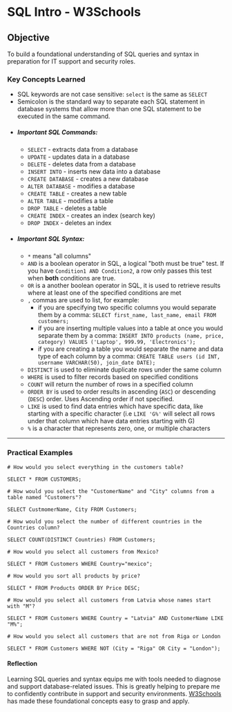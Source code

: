 # SQL Intro - W3Schools


## Objective

To build a foundational understanding of SQL queries and syntax in preparation for IT support and security roles.

### Key Concepts Learned

- SQL keywords are not case sensitive: `select` is the same as `SELECT`
- Semicolon is the standard way to separate each SQL statement in database systems that allow more than one SQL statement to be executed in the same command.
- ##### Important SQL Commands:
	- `SELECT` - extracts data from a database
	- `UPDATE` - updates data in a database
	- `DELETE` - deletes data from a database 
	- `INSERT INTO` - inserts new data into a database
	- `CREATE DATABASE` - creates a new database
	- `ALTER DATABASE` - modifies a database
	- `CREATE TABLE` - creates a new table
	- `ALTER TABLE` - modifies a table
	- `DROP TABLE` - deletes a table
	- `CREATE INDEX` - creates an index (search key)
	- `DROP INDEX` - deletes an index
- ##### Important SQL Syntax:
	- `*` means "all columns"
	- `AND` is a boolean operator in SQL, a logical "both must be true" test. If you have `Condition1 AND Condition2`, a row only passes this test when **both** conditions are true.
	- `OR` is a another boolean operator in SQL, it is used to retrieve results where at least one of the specified conditions are met
	- `,` commas are used to list, for example: 
		- if you are specifying two specific columns you would separate them by a comma: `SELECT first_name, last_name, email FROM customers;`
		- if you are inserting multiple values into a table at once you would separate them by a comma: `INSERT INTO products (name, price, category) VALUES ('Laptop', 999.99, 'Electronics');`
		- if you are creating a table you would separate the name and data type of each column by a comma: `CREATE TABLE users (id INT, username VARCHAR(50), join_date DATE);`
	- `DISTINCT` is used to eliminate duplicate rows under the same column 
	- `WHERE` is used to filter records based on specified conditions
	- `COUNT` will return the number of rows in a specified column
	- `ORDER BY` is used to order results in ascending (`ASC`) or descending (`DESC`) order. Uses Ascending order if not specified.
	- `LIKE` is used to find data entries which have specific data, like starting with a specific character (i.e `LIKE 'G%'` will select all rows under that column which have data entries starting with G)
	- `%` is a character that represents zero, one, or multiple characters

---


### Practical Examples


```
# How would you select everything in the customers table?

SELECT * FROM CUSTOMERS;

# How would you select the "CustomerName" and "City" columns from a table named "Customers"?

SELECT CustmomerName, City FROM Customers; 

# How would you select the number of different countries in the Countries column?

SELECT COUNT(DISTINCT Countries) FROM Customers;

# How would you select all customers from Mexico?

SELECT * FROM Customers WHERE Country="mexico";

# How would you sort all products by price?

SELECT * FROM Products ORDER BY Price DESC;

# How would you select all customers from Latvia whose names start with "M"?

SELECT * FROM Customers WHERE Country = "Latvia" AND CustomerName LIKE "M%";

# How would you select all customers that are not from Riga or London

SELECT * FROM Customers WHERE NOT (City = "Riga" OR City = "London");

```

#### Reflection 

Learning SQL queries and syntax equips me with tools needed to diagnose and support database-related issues. This is greatly helping to prepare me to confidently contribute in support and security environments. [W3Schools](https://www.w3schools.com/sql/sql_syntax.asp) has made these foundational concepts easy to grasp and apply. 